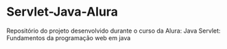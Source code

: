 # Servlet-Java-Alura
Repositório do projeto desenvolvido durante o curso da Alura: Java Servlet: Fundamentos da programação web em java
